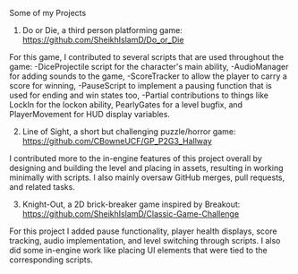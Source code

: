 Some of my Projects

1. Do or Die, a third person platforming game:
https://github.com/SheikhIslamD/Do_or_Die

For this game, I contributed to several scripts that are used throughout the game:
-DiceProjectile script for the character's main ability, 
-AudioManager for adding sounds to the game, 
-ScoreTracker to allow the player to carry a score for winning, 
-PauseScript to implement a pausing function that is used for ending and win states too, 
-Partial contributions to things like LockIn for the lockon ability, PearlyGates for a level bugfix, and PlayerMovement for HUD display variables.

2. Line of Sight, a short but challenging puzzle/horror game:
https://github.com/CBowneUCF/GP_P2G3_Hallway

I contributed more to the in-engine features of this project overall by designing and building the level and placing in assets, resulting in working minimally with scripts. I also mainly oversaw GitHub merges, pull requests, and related tasks.

3. Knight-Out, a 2D brick-breaker game inspired by Breakout:
https://github.com/SheikhIslamD/Classic-Game-Challenge

For this project I added pause functionality, player health displays, score tracking, audio implementation, and level switching through scripts. I also did some in-engine work like placing UI elements that were tied to the corresponding scripts.
